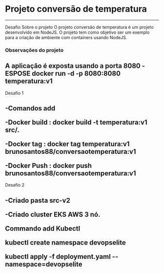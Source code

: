 # Projeto conversão de temperatura

-------------------------------------------------------------------------------------------------------------------------------------------------------------------
Desafio
Sobre o projeto
O projeto conversão de temperatura é um projeto desenvolvido em NodeJS. O projeto tem como objetivo ser um exemplo para a criação de ambiente com containers usando NodeJS.
### Observações do projeto
A aplicação é exposta usando a porta 8080
-ESPOSE 
docker run -d -p  8080:8080 temperatura:v1
-------------------------------------------------------------------------------------------------------------------------------------------------------------------
Desafio 1 </p>

-Comandos add  </p>
-Docker build : 
docker build -t temperatura:v1 src/. </p>
-Docker tag :
docker tag temperatura:v1 brunosantos88/conversaotemperatura:v1 </p>
-Docker Push :
docker push brunosantos88/conversaotemperatura:v1
-------------------------------------------------------------------------------------------------------------------------------------------------------------------
Desafio 2 </p>

-Criado pasta src-v2 </p>
-Criado cluster EKS AWS 3 nó. </p>
Commando add Kubectl </p>
kubectl create namespace devopselite  </p>
kubectl apply -f deployment.yaml --namespace=devopselite
-------------------------------------------------------------------------------------------------------------------------------------------------------------------
